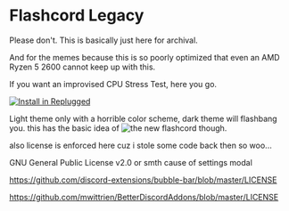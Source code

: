 # Flashcord Legacy

Please don't. This is basically just here for archival.

And for the memes because this is so poorly optimized that even an AMD Ryzen 5 2600 cannot keep up with this.

If you want an improvised CPU Stress Test, here you go.

[![Install in Replugged](https://img.shields.io/badge/-Install%20in%20Replugged-blue?style=for-the-badge&logo=none)](https://replugged.dev/install?identifier=SiriusBYT/flashcord-legacy&source=github)

Light theme only with a horrible color scheme, dark theme will flashbang you. this has the basic idea of ![the new flashcord](https://github.com/SiriusBYT/flashcord) though.



also license is enforced here cuz i stole some code back then so woo...

GNU General Public License v2.0 or smth cause of settings modal

https://github.com/discord-extensions/bubble-bar/blob/master/LICENSE

https://github.com/mwittrien/BetterDiscordAddons/blob/master/LICENSE

